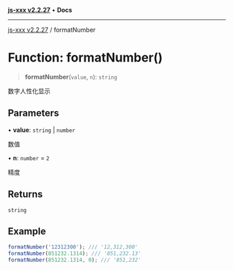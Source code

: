 [**js-xxx v2.2.27**](../README.md) • **Docs**

***

[js-xxx v2.2.27](../README.md) / formatNumber

# Function: formatNumber()

> **formatNumber**(`value`, `n`): `string`

数字人性化显示

## Parameters

• **value**: `string` \| `number`

数值

• **n**: `number` = `2`

精度

## Returns

`string`

## Example

```ts
formatNumber('12312300'); /// '12,312,300'
formatNumber(851232.1314); /// '851,232.13'
formatNumber(851232.1314, 0); /// '851,232'
```
